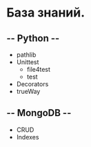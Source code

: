 База знаний.
===========

-- Python --
------------
* pathlib
* Unittest
  * file4test
  * test
* Decorators
* trueWay


-- MongoDB --
-------------
* CRUD
* Indexes